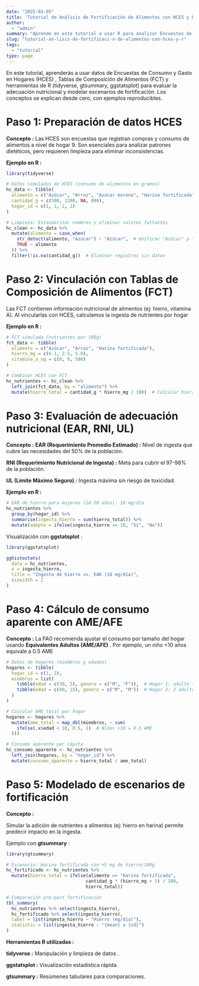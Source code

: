 ```yaml
---
date: "2025-03-05"
title: 'Tutorial de Análisis de Fortificación de Alimentos con HCES y R'
author: 
  - "admin"
summary: "Aprende en este tutorial a usar R para analizar Encuestas de Consumo y Gasto en Hogares  y Tablas de Composición de Alimentos."
slug: "tutorial-an-lisis-de-fortificaci-n-de-alimentos-con-hces-y-r"
tags:
  - "tutorial"
type: page
---
```


En este tutorial, aprenderás a usar datos de Encuestas de Consumo y Gasto en Hogares (HCES) , Tablas de Composición de Alimentos (FCT) y herramientas de R (tidyverse, gtsummary, ggstatsplot) para evaluar la adecuación nutricional y modelar escenarios de fortificación. Los conceptos se explican desde cero, con ejemplos reproducibles.

# Paso 1: Preparación de datos HCES

**Concepto :** Las HCES son encuestas que registran compras y consumo de alimentos a nivel de hogar 9. Son esenciales para analizar patrones dietéticos, pero requieren limpieza para eliminar inconsistencias.

**Ejemplo en R :**


``` r
library(tidyverse)

# Datos simulados de HCES (consumo de alimentos en gramos)
hc_data <- tibble(
  alimento = c("Azúcar", "Arroz", "Azúcar morena", "Harina fortificada"),
  cantidad_g = c(500, 1200, NA, 800),
  hogar_id = c(1, 1, 2, 2)
)

# Limpieza: Estandarizar nombres y eliminar valores faltantes
hc_clean <- hc_data %>%
  mutate(alimento = case_when(
    str_detect(alimento, "Azúcar") ~ "Azúcar",  # Unificar "Azúcar" y "Azúcar morena"
    TRUE ~ alimento
  )) %>%
  filter(!is.na(cantidad_g))  # Eliminar registros sin datos
```

# Paso 2: Vinculación con Tablas de Composición de Alimentos (FCT)

Las FCT contienen información nutricional de alimentos (ej: hierro, vitamina A). Al vincularlas con HCES, calculamos la ingesta de nutrientes por hogar

**Ejemplo en R :**


``` r
# FCT simulada (nutrientes por 100g)
fct_data <- tibble(
  alimento = c("Azúcar", "Arroz", "Harina fortificada"),
  hierro_mg = c(0.1, 2.5, 5.0),
  vitamina_a_ug = c(0, 0, 500)
)

# Combinar HCES con FCT
hc_nutrientes <- hc_clean %>%
  left_join(fct_data, by = "alimento") %>%
  mutate(hierro_total = cantidad_g * hierro_mg / 100)  # Calcular hierro total consumido
```

# Paso 3: Evaluación de adecuación nutricional (EAR, RNI, UL)

**Concepto :** 
**EAR (Requerimiento Promedio Estimado) :** Nivel de ingesta que cubre las necesidades del 50% de la población.

**RNI (Requerimiento Nutricional de Ingesta) :** Meta para cubrir el 97-98% de la población.

**UL (Límite Máximo Seguro) :** Ingesta máxima sin riesgo de toxicidad.

**Ejemplo en R :**


``` r
# EAR de hierro para mujeres (18-50 años): 18 mg/día
hc_nutrientes %>%
  group_by(hogar_id) %>%
  summarise(ingesta_hierro = sum(hierro_total)) %>%
  mutate(adepto = ifelse(ingesta_hierro >= 18, "Sí", "No"))
```

Visualización con **ggstatsplot** :


``` r
library(ggstatsplot)

gghistostats(
  data = hc_nutrientes,
  x = ingesta_hierro,
  title = "Ingesta de hierro vs. EAR (18 mg/día)",
  binwidth = 2
)
```
# Paso 4: Cálculo de consumo aparente con AME/AFE

**Concepto :**
La FAO recomienda ajustar el consumo por tamaño del hogar usando **Equivalentes Adultos (AME/AFE)** . Por ejemplo, un niño <10 años equivale a 0.5 AME


``` r
# Datos de hogares (miembros y edades)
hogares <- tibble(
  hogar_id = c(1, 2),
  miembros = list(
    tibble(edad = c(30, 5), genero = c("M", "F")),  # Hogar 1: adulto + niño
    tibble(edad = c(40, 15), genero = c("M", "M"))  # Hogar 2: 2 adultos
  )
)

# Calcular AME total por hogar
hogares <- hogares %>%
  mutate(ame_total = map_dbl(miembros, ~ sum(
    ifelse(.x$edad < 10, 0.5, 1)  # Niños <10 = 0.5 AME
  )))

# Consumo aparente per cápita
hc_consumo_aparente <- hc_nutrientes %>%
  left_join(hogares, by = "hogar_id") %>%
  mutate(consumo_aparente = hierro_total / ame_total)
```

# Paso 5: Modelado de escenarios de fortificación

**Concepto :**

Simular la adición de nutrientes a alimentos (ej: hierro en harina) permite predecir impacto en la ingesta.

Ejemplo con **gtsummary** :


``` r
library(gtsummary)

# Escenario: Harina fortificada con +5 mg de hierro/100g
hc_fortificado <- hc_nutrientes %>%
  mutate(hierro_total = ifelse(alimento == "Harina fortificada", 
                              cantidad_g * (hierro_mg + 5) / 100,
                              hierro_total))

# Comparación pre-post fortificación
tbl_summary(
  hc_nutrientes %>% select(ingesta_hierro),
  hc_fortificado %>% select(ingesta_hierro),
  label = list(ingesta_hierro ~ "Hierro (mg/día)"),
  statistic = list(ingesta_hierro ~ "{mean} ± {sd}")
)
```

**Herramientas R utilizadas :**

**tidyverse :** Manipulación y limpieza de datos .

**ggstatsplot :** Visualización estadística rápida.

**gtsummary :** Resúmenes tabulares para comparaciones.

